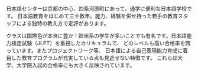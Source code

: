 日本語センターは京都の中心、四条河原町にあって、通学に便利な日本語学校です。
日本語教育をはじめて三十数年。能力、経験を併せ持った若手の教育スタッフによる独特の教え方で定評があります。

クラスは国際色が本当に豊か！欧米系の学生が多いことでも有名です。日本語能力検定試験（JLPT）を重視したカリキュラムで、
どのレベルも高い合格率を誇っています。またプロジェクトワーク等、
日本語による自己表現能力育成に着目した教育プログラムが充実している点も見逃せない特徴です。
これらは大学、大学院入試の合格率にも大きく反映されています。